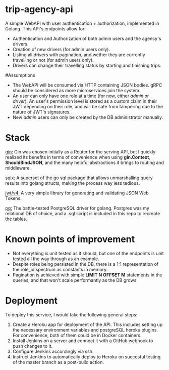 # trip-agency-api
A simple WebAPI with user authentication + authorization, implemented in Golang. This API's endpoints allow for:
* Authentication and Authorization of both admin users and the agency's drivers.
* Creation of new drivers (for admin users only).
* Listing all drivers with pagination, and wether they are currently travelling or not (for admin users only).
* Drivers can change their travelling status by starting and finishing trips.

#Assumptions
* The WebAPI will be consumed via HTTP containing JSON bodies. gRPC should be considered as more microservices join the system.
* An user can only have one role at a time (for now, either *admin* or *driver*). An user's permission level is stored as a custom claim in their JWT depending on their role, and will be safe from tampering due to the nature of JWT's signatures.
* New *admin* users can only be created by the DB administrator manually.

# Stack
[gin:](https://github.com/gin-gonic/gin)
Gin was chosen initially as a Router for the serving API, but I quickly realized its benefits in terms of convenience when using **gin.Context**, **ShouldBindJSON**, and the many helpful abstractions it brings to routing and middleware. 

[sqlx:](https://github.com/jmoiron/sqlx)
A superset of the go sql package that allows unmarshalling query results into golang structs, making the process way less tedious.

[jwt/v4:](github.com/cristalhq/jwt/v4)
A very simple library for generating and validating JSON Web Tokens.

[pq:](https://github.com/lib/pq)
The battle-tested PostgreSQL driver for golang. Postgres was my relational DB of choice, and a .sql script is included in this repo to recreate the tables.

# Known points of improvement
* Not everything is unit tested as it should, but one of the endpoints is unit tested all the way through as an example.
* Despite roles being persisted in the DB, there is a 1:1 representation of the role_id spectrum as constants in memory.
* Pagination is achieved with simple **LIMIT N OFFSET M** statements in the queries, and that won't scale performantly as the DB grows.

# Deployment
To deploy this service, I would take the following general steps:
1. Create a Heroku app for deployment of the API. This includes setting up the necessary environment variables and postgreSQL heroku plugins. For convenience, both of them could be in Docker containers.
2. Install Jenkins on a server and connect it with a GitHub webhook to push changes to it.
3. Configure Jenkins accordingly via ssh.
4. Instruct Jenkins to automatically deploy to Heroku on succesful testing of the master branch as a post-build action.
